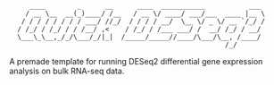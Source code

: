          ____        _      __      ____  ___________           ___ 
        / __ \__  __(_)____/ /__   / __ \/ ____/ ___/___  ____ |__ \
       / / / / / / / / ___/ //_/  / / / / __/  \__ \/ _ \/ __ `/_/ /
      / /_/ / /_/ / / /__/ ,<    / /_/ / /___ ___/ /  __/ /_/ / __/ 
      \___\_\__,_/_/\___/_/|_|  /_____/_____//____/\___/\__, /____/ 
                                                          /_/       

A premade template for running DESeq2 differential gene expression analysis on bulk RNA-seq data. 
